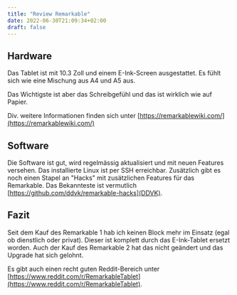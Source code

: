 ```yaml
---
title: "Review Remarkable"
date: 2022-06-30T21:09:34+02:00
draft: false
---
```


## Hardware

Das Tablet ist mit 10.3 Zoll und einem E-Ink-Screen ausgestattet. Es fühlt sich
wie eine Mischung aus A4 und A5 aus.

Das Wichtigste ist aber das Schreibgefühl und das ist wirklich wie auf Papier.

Div. weitere Informationen finden sich unter [https://remarkablewiki.com/](https://remarkablewiki.com/)

## Software

Die Software ist gut, wird regelmässig aktualisiert und mit neuen Features
versehen. Das installierte Linux ist per SSH erreichbar. Zusätzlich gibt es
noch einen Stapel an "Hacks" mit zusätzlichen Features für das Remarkable. Das
Bekannteste ist vermutlich [https://github.com/ddvk/remarkable-hacks](DDVK).

## Fazit

Seit dem Kauf des Remarkable 1 hab ich keinen Block mehr im Einsatz (egal ob
dienstlich oder privat). Dieser ist komplett durch das E-Ink-Tablet ersetzt
worden. Auch der Kauf des Remarkable 2 hat das nicht geändert und das Upgrade
hat sich gelohnt.

Es gibt auch einen recht guten Reddit-Bereich unter
[https://www.reddit.com/r/RemarkableTablet](https://www.reddit.com/r/RemarkableTablet).
